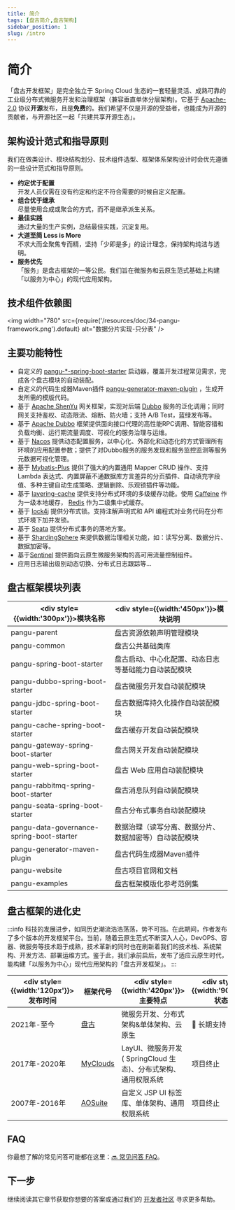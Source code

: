 ```yaml
---
title: 简介
tags: [盘古简介,盘古架构]
sidebar_position: 1
slug: /intro
---
```


# 简介

<head>
  <title>盘古开发框架 | 简介 | 架构设计范式和指导原则 | 主要功能特性| 盘古框架模块列表 | 盘古开发框架 | 盘古框架的进化史 | FAQ </title>
  <meta name="keywords" content="盘古开发框架 | 简介 | 架构设计范式和指导原则 | 主要功能特性| 盘古框架模块列表 | 盘古开发框架 | 盘古框架的进化史 | FAQ" />
  <meta name="description" content="「盘古开发框架」是完全独立于 Spring Cloud 生态的一套轻量灵活、成熟可靠的工业级分布式微服务开发和治理框架（兼容垂直单体分层架构)。它基于 Apache-2.0 协议开源发布，且是免费的。我们希望不仅是开源的受益者，也能成为开源的贡献者，与开源社区一起「共建共享开源生态」。" />
</head>

「盘古开发框架」是完全独立于 Spring Cloud 生态的一套轻量灵活、成熟可靠的工业级分布式微服务开发和治理框架（兼容垂直单体分层架构)。它基于 [Apache-2.0](https://www.apache.org/licenses/LICENSE-2.0) 协议**开源**发布，且是**免费**的。我们希望不仅是开源的受益者，也能成为开源的贡献者，与开源社区一起「共建共享开源生态」。

## 架构设计范式和指导原则

我们在做类设计、模块结构划分、技术组件选型、框架体系架构设计时会优先遵循的一些设计范式和指导原则。

- **约定优于配置**  
  开发人员仅需在没有约定和约定不符合需要的时候自定义配置。
- **组合优于继承**  
  尽量使用合成或聚合的方式，而不是继承派生关系。
- **最佳实践**  
  通过大量的生产实例，总结最佳实践，沉淀复用。	
- **大道至简 Less is More**  
  不求大而全聚焦专而精，坚持「少即是多」的设计理念，保持架构纯洁与透明。
- **服务优先**  
「服务」是盘古框架的一等公民。我们旨在微服务和云原生范式基础上构建「以服务为中心」的现代应用架构。

## 技术组件依赖图
<img width="780"
  src={require('/resources/doc/34-pangu-framework.png').default}
  alt="数据分片实现-只分表" />

## 主要功能特性

- 自定义的 [pangu-*-spring-boot-starter](https://gitee.com/pulanos/pangu-framework/tree/master) 启动器，覆盖开发过程常见需求，完成各个盘古模块的自动装配。
- 自定义的代码生成器Maven插件 [pangu-generator-maven-plugin](https://gitee.com/pulanos/pangu-framework/tree/master/pangu-generator-maven-plugin) ，生成开发所需的模版代码。
- 基于 [Apache ShenYu](https://shenyu.apache.org) 网关框架，实现对后端 [Dubbo](https://dubbo.apache.org/en/) 服务的泛化调用；同时网关支持鉴权、动态限流、熔断、防火墙；支持 A/B Test，蓝绿发布等。
- 基于 [Apache Dubbo](https://dubbo.apache.org/en/) 框架提供面向接口代理的高性能RPC调用、智能容错和负载均衡、运行期流量调度、可视化的服务治理与运维。
- 基于 [Nacos](https://nacos.io/en-us/index.html) 提供动态配置服务，以中心化、外部化和动态化的方式管理所有环境的应用配置参数；提供了对Dubbo服务的服务发现和服务监控监测等服务元数据可视化管理。
- 基于 [Mybatis-Plus](https://gitee.com/baomidou/mybatis-plus) 提供了强大的内置通用 Mapper CRUD 操作、支持 Lambda 表达式、内置屏蔽不通数据库方言差异的分页插件、自动填充字段值、多种主键自动生成策略、逻辑删除、乐观锁插件等功能。
- 基于 [layering-cache](https://github.com/xiaolyuh/layering-cache) 提供支持分布式环境的多级缓存功能。使用 [Caffeine](https://github.com/ben-manes/caffeine) 作为一级本地缓存， [Redis](https://redis.io/) 作为二级集中式缓存。
- 基于 [lock4j](https://gitee.com/baomidou/lock4j) 提供分布式锁。支持注解声明式和 API 编程式对业务代码在分布式环境下加并发锁。
- 基于 [Seata](https://seata.io/en-us/index.html) 提供分布式事务的落地方案。
- 基于 [ShardingSphere](https://shardingsphere.apache.org/index.html) 来提供数据治理相关功能，如：读写分离、数据分片、数据加密等。
- 基于[Sentinel](https://sentinelguard.io/en-us/) 提供面向云原生微服务架构的高可用流量控制组件。
- 应用日志输出级别动态切换、分布式日志跟踪等...

## 盘古框架模块列表

|<div style={{width:'300px'}}>模块名称</div> | <div style={{width:'450px'}}>模块说明</div>  
--- | ---
pangu-parent | 盘古资源依赖声明管理模块 
pangu-common | 盘古公共基础类库
pangu-spring-boot-starter | 盘古启动、中心化配置、动态日志等基础能力自动装配模块
pangu-dubbo-spring-boot-starter | 盘古微服务开发自动装配模块
pangu-jdbc-spring-boot-starter | 盘古数据库持久化操作自动装配模块
pangu-cache-spring-boot-starter | 盘古缓存开发自动装配模块
pangu-gateway-spring-boot-starter | 盘古网关开发自动装配模块
pangu-web-spring-boot-starter | 盘古 Web 应用自动装配模块
pangu-rabbitmq-spring-boot-starter | 盘古消息队列自动装配模块
pangu-seata-spring-boot-starter | 盘古分布式事务自动装配模块
pangu-data-governance-spring-boot-starter | 数据治理（读写分离、数据分片、数据加密等）自动装配模块
pangu-generator-maven-plugin | 盘古代码生成器Maven插件
pangu-website | 盘古项目官网和文档
pangu-examples | 盘古框架模版化参考范例集

## 盘古框架的进化史
:::info
科技的发展进步，如同历史潮流浩浩荡荡，势不可挡。在此期间，作者发布了多个版本的开发框架平台。当前，随着云原生范式不断深入人心，DevOPS、容器、微服务等技术趋于成熟，技术革新的同时也在刷新着我们的技术栈、系统架构、开发方法、部署运维方式。鉴于此，我们承前启后，发布了适应云原生时代，能构建「以服务为中心」现代应用架构的「盘古开发框架」。
:::

|<div style={{width:'120px'}}>发布时间</div> | 框架代号 | <div style={{width:'420px'}}>主要特点</div> | <div style={{width:'90px'}}>状态</div>
--- | --- | --- | ---
2021年-至今 | [盘古](/) | 微服务开发、分布式架构&单体架构、云原生 | :kiss: 长期支持
2017年-2020年 | [MyClouds](https://gitee.com/pulanos/myclouds/blob/master/myclouds-docs/1.1%20%E5%85%A5%E9%97%A8%20-%20%E7%AE%80%E4%BB%8B.md) | LayUI、微服务开发( SpringCloud 生态)、分布式架构、通用权限系统| 项目终止
2007年-2016年 | [AOSuite](https://gitee.com/pulanos/aosuite/blob/master/doc/a.%E7%AC%AC%E4%B8%80%E7%AB%A0%20AOSuite%E7%AE%80%E4%BB%8B.md) | 自定义 JSP UI 标签库、单体架构、通用权限系统 | 项目终止

## FAQ 
你最想了解的常见问答可能都在这里：[:soon: 常见问答 FAQ](/docs/faq)。

## 下一步
继续阅读其它章节获取你想要的答案或通过我们的 [开发者社区](/docs/community) 寻求更多帮助。
